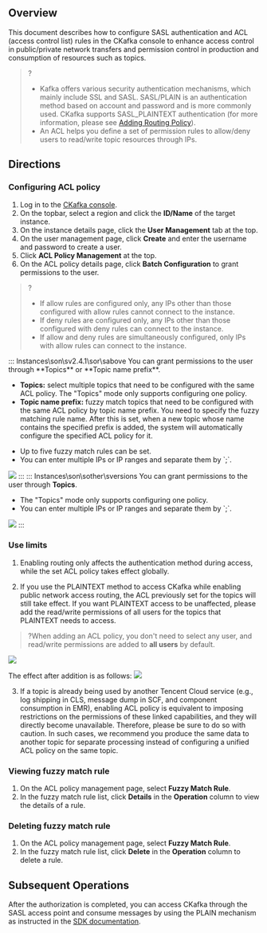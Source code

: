 ## Overview

This document describes how to configure SASL authentication and ACL (access control list) rules in the CKafka console to enhance access control in public/private network transfers and permission control in production and consumption of resources such as topics.

>?
>- Kafka offers various security authentication mechanisms, which mainly include SSL and SASL. SASL/PLAIN is an authentication method based on account and password and is more commonly used. CKafka supports SASL_PLAINTEXT authentication (for more information, please see [Adding Routing Policy](https://intl.cloud.tencent.com/document/product/597/32555)).
>- An ACL helps you define a set of permission rules to allow/deny users to read/write topic resources through IPs.


## Directions

### Configuring ACL policy

1. Log in to the [CKafka console](https://console.cloud.tencent.com/ckafka).
2. On the topbar, select a region and click the **ID/Name** of the target instance.
3. On the instance details page, click the **User Management** tab at the top.
4. On the user management page, click **Create** and enter the username and password to create a user.
5. Click **ACL Policy Management** at the top.
6. On the ACL policy details page, click **Batch Configuration** to grant permissions to the user.

>?
>- If allow rules are configured only, any IPs other than those configured with allow rules cannot connect to the instance.
>- If deny rules are configured only, any IPs other than those configured with deny rules can connect to the instance.
>- If allow and deny rules are simultaneously configured, only IPs with allow rules can connect to the instance. 

<dx-tabs>
::: Instances\son\sv2.4.1\sor\sabove
You can grant permissions to the user through **Topics** or **Topic name prefix**.

- **Topics:** select multiple topics that need to be configured with the same ACL policy. The "Topics" mode only supports configuring one policy.
- **Topic name prefix:** fuzzy match topics that need to be configured with the same ACL policy by topic name prefix. You need to specify the fuzzy matching rule name. After this is set, when a new topic whose name contains the specified prefix is added, the system will automatically configure the specified ACL policy for it.

<dx-alert infotype="explain">
<ul>
<li>Up to five fuzzy match rules can be set. </li>
<li>You can enter multiple IPs or IP ranges and separate them by `;`.</li>
</ul>
</dx-alert>

![](https://main.qcloudimg.com/raw/aab5317519ca8427e012aed9dcefde36.png)
:::
::: Instances\son\sother\sversions
You can grant permissions to the user through **Topics**.

<dx-alert infotype="explain">
<ul>
<li>The "Topics" mode only supports configuring one policy.</li>
<li>You can enter multiple IPs or IP ranges and separate them by `;`.	</li>
</ul>
</dx-alert>	

![](https://main.qcloudimg.com/raw/477c223aea0e0734bc7d56a2e233d5da.png)
:::
</dx-tabs>
    

### Use limits

1. Enabling routing only affects the authentication method during access, while the set ACL policy takes effect globally.

2. If you use the PLAINTEXT method to access CKafka while enabling public network access routing, the ACL previously set for the topics will still take effect. If you want PLAINTEXT access to be unaffected, please add the read/write permissions of all users for the topics that PLAINTEXT needs to access.
>?When adding an ACL policy, you don't need to select any user, and read/write permissions are added to **all users** by default.
>
 ![](https://main.qcloudimg.com/raw/12e574cc76287026b4620c0802c6c08a.png)

   The effect after addition is as follows:
   ![](https://main.qcloudimg.com/raw/6d921dbdae519910c8f8b8eb3b5a89c7.png)

3. If a topic is already being used by another Tencent Cloud service (e.g., log shipping in CLS, message dump in SCF, and component consumption in EMR), enabling ACL policy is equivalent to imposing restrictions on the permissions of these linked capabilities, and they will directly become unavailable. Therefore, please be sure to do so with caution. In such cases, we recommend you produce the same data to another topic for separate processing instead of configuring a unified ACL policy on the same topic.

### Viewing fuzzy match rule

1. On the ACL policy management page, select **Fuzzy Match Rule**.
2. In the fuzzy match rule list, click **Details** in the **Operation** column to view the details of a rule.

### Deleting fuzzy match rule

1. On the ACL policy management page, select **Fuzzy Match Rule**.
2. In the fuzzy match rule list, click **Delete** in the **Operation** column to delete a rule.

## Subsequent Operations

After the authorization is completed, you can access CKafka through the SASL access point and consume messages by using the PLAIN mechanism as instructed in the [SDK documentation](https://intl.cloud.tencent.com/document/product/597/40049).
